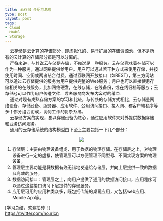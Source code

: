 ```yaml
--- 
title: 云存储 介绍与总结
type: post
layout: post
tags: 
- Cloud
- Model
- Storage
---
```

    云存储是云计算的存储部分，即虚拟化的、易于扩展的存储资源池，但不是所有的云计算的存储部分都是可以分离的。<br />    严格来讲，与其说云存储是存储，不如说是一种服务。云存储意味着存储可以作为一种服务，通过网络提供给用户。用户可以通过若干种方式来使用存储，并按使用时间、空间或两者结合付费。通过互联网开放接口（如REST），第三方网站可以通过云存储提供的服务为用户提供完整的Web服务；用户也可以直接使用存储相关的在线服务，比如网络硬盘，在线存储，在线备份，或在线归档等服务；云存储也可以作为用户传送文件、或者服务商发布内容时的缓冲.<br />    通过对现有成熟存储方案的学习和比较，与传统的存储方式相比，云存储是网络设备、存储设备、服务器、应用软件、公用访问接口、接入网、和客户端程序等多个部分组合而成，协同工作的复杂系统。<br />    云存储方案的实现，要以存储设备为核心，通过应用软件来对外提供数据存储和业务访问服务。<br />    通用的云存储系统的结构模型由下至上主要包括一下几个部分：<br /><div style="clear: both; text-align: center;"><a href="http://1.bp.blogspot.com/-HM-6oyBL4Y8/TszcFvVAZeI/AAAAAAAAASw/qCK3FCWM6hI/s1600/cloud+storage.PNG" style="margin-left: 1em; margin-right: 1em;"><img border="0" src="http://1.bp.blogspot.com/-HM-6oyBL4Y8/TszcFvVAZeI/AAAAAAAAASw/qCK3FCWM6hI/s1600/cloud+storage.PNG" /></a></div><ol><li>存储层：主要由物理设备组成，用于数据的物理存储。在存储层之上，对物理设备进行一定的虚拟，使管理层可以方便管理不同型号、不同实现方案的物理设备。</li><li>管理层主要功能是将数据有效无错地发送给存储层，并向上层提供一致的数据及高效的服务。</li><li>数据访问接口：管理层之上，向用户提供了通用的数据访问接口，应用程序可以通过这些接口访问下层提供的存储服务。</li><li>应用层可用的应用种类众多，既包括传统的桌面应用，又包括web应用、Mobile App等。</li></ol>[学习总结，欢迎拍砖！]<br /><a href="https://twitter.com/nourlcn">https://twitter.com/nourlcn</a>
